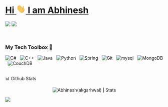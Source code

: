 # [Hi <img src="https://raw.githubusercontent.com/ABSphreak/ABSphreak/master/gifs/Hi.gif" width="30px"> I am Abhinesh](http://akgarhwal.github.io/)
[<img height="30" src="https://img.shields.io/badge/linkedin-blue.svg?&style=for-the-badge&logo=linkedin&logoColor=white" />][LinkedIn]
[<img height="30" src="https://img.shields.io/badge/twitter-%231DA1F2.svg?&style=for-the-badge&logo=twitter&logoColor=white" />][twitter]

<br/>

### My Tech Toolbox 🧰

<p align="left">
<img src="https://seeklogo.com/images/C/c-sharp-c-logo-02F17714BA-seeklogo.com.png" alt="C#" width="40" height="40"/> &nbsp;
<img src="https://i.pinimg.com/originals/99/f8/87/99f887833c475448723d3c9ac16c179b.png" alt="C++" width="40" height="40"/> &nbsp;
<img src="https://seeklogo.com/images/J/java-logo-41D4155FC3-seeklogo.com.png" alt="Java" width="60" height="40"/> &nbsp;
<img src="https://cdn3.iconfinder.com/data/icons/logos-and-brands-adobe/512/267_Python-512.png" alt="Python" width="40" height="40"/> &nbsp;
<img src="https://seeklogo.com/images/S/spring-boot-logo-9D6125D4E7-seeklogo.com.png" alt="Spring" width="100" height="40"/> &nbsp;
<img src="https://www.vectorlogo.zone/logos/git-scm/git-scm-icon.svg" alt="Git" width="40" height="40"/> &nbsp;
<img src="https://i.pinimg.com/originals/50/f1/58/50f1582a95bdac10f1c3fa295c8b947b.png" alt="mysql" width="40" height="40"/> &nbsp;
<img src="https://seeklogo.com/images/M/mongodb-logo-4A71340576-seeklogo.com.png" alt="MongoDB" width="100" height="40"/> &nbsp;
<img src="https://seeklogo.com/images/A/apache-couchdb-logo-0332494E6B-seeklogo.com.png" alt="CouchDB" width="150" height="40"/> &nbsp;
  
</p>

<br/>
<!-- <details> -->
<summary>📊 Github Stats</summary>
<p align="center"> <img src="https://github-readme-stats.vercel.app/api?username=akgarhwal&show_icons=true&theme=gotham" alt="Abhinesh(akgarhwal) | Stats" />
<!-- </details> -->

<!-- [![Top Langs](https://github-readme-stats.vercel.app/api/top-langs/?username=akgarhwal&layout=compact)](https://github.com/anuraghazra/github-readme-stats) -->

  
[twitter]: https://twitter.com/AbhineshGarhwal
[linkedin]: https://www.linkedin.com/in/akgarhwal/

 
![](https://komarev.com/ghpvc/?username=akgarhwal&color=blue&style=plastic)
